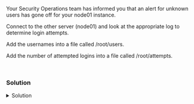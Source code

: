 Your Security Operations team has informed you that an alert for unknown users has gone off for your node01 instance.

Connect to the other server (node01) and look at the appropriate log to determine login attempts. 

Add the usernames into a file called /root/users.

Add the number of attempted logins into a file called /root/attempts. 

<br>

### Solution
<details>
<summary>Solution</summary>
Connect to node01

```plain
ssh node01
```{{exec}}

Verify connection attempts from /var/log/auth.log file.

```plain
tail -20 /var/log/auth.log
```{{exec}}

What are the invalid users? Once you've looked at this log you can probably parse it down some

```plain
grep Invalid /var/log/auth.log
```{{exec}}

Send the usernames into the file /root/users on controlplane node

Be sure to exit back to the controlplane node
```plain
exit
```{{exec}}

```plain
ssh node01 'grep Invalid /var/log/auth.log' > /root/users
```{{exec}}

How many total failed logins were there? Write that out to /root/attempts

```plain
echo 4 > /root/attempts
```{{exec}}
 
</details>